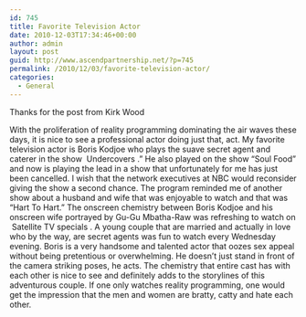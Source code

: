 ```yaml
---
id: 745
title: Favorite Television Actor
date: 2010-12-03T17:34:46+00:00
author: admin
layout: post
guid: http://www.ascendpartnership.net/?p=745
permalink: /2010/12/03/favorite-television-actor/
categories:
  - General
---
```

Thanks for the post from Kirk Wood

With the proliferation of reality programming dominating the air waves these days, it is nice to see a professional actor doing just that, act. My favorite television actor is Boris Kodjoe who plays the suave secret agent and caterer in the show &nbsp;Undercovers&nbsp;.&#8221; He also played on the show &#8220;Soul Food&#8221; and now is playing the lead in a show that unfortunately for me has just been cancelled. I wish that the network executives at NBC would reconsider giving the show a second chance. The program reminded me of another show about a husband and wife that was enjoyable to watch and that was &#8220;Hart To Hart.&#8221; The onscreen chemistry between Boris Kodjoe and his onscreen wife portrayed by Gu-Gu Mbatha-Raw was refreshing to watch on &nbsp;Satellite TV specials&nbsp;. A young couple that are married and actually in love who by the way, are secret agents was fun to watch every Wednesday evening. Boris is a very handsome and talented actor that oozes sex appeal without being pretentious or overwhelming. He doesn&#8217;t just stand in front of the camera striking poses, he acts. The chemistry that entire cast has with each other is nice to see and definitely adds to the storylines of this adventurous couple. If one only watches reality programming, one would get the impression that the men and women are bratty, catty and hate each other.